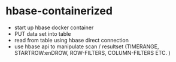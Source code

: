 # hbase-containerized

* start up hbase docker container
* PUT data set into table
* read from table using hbase direct connection
* use hbase api to manipulate scan / resultset (TIMERANGE, STARTROW:enDROW, ROW-FILTERS, COLUMN-FILTERS ETC. )

